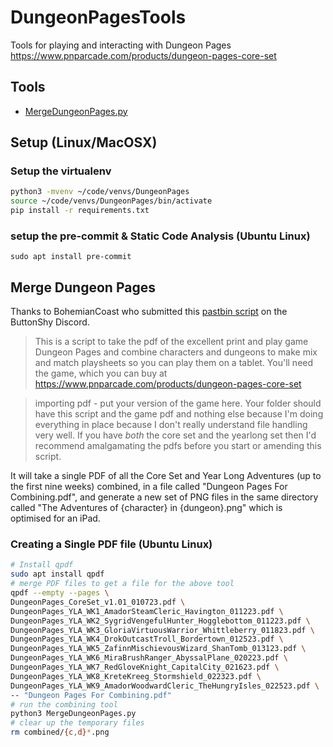 # DungeonPagesTools
Tools for playing and interacting with Dungeon Pages https://www.pnparcade.com/products/dungeon-pages-core-set

## Tools

 * [MergeDungeonPages.py](MergeDungeonPages.py)

## Setup (Linux/MacOSX)

### Setup the virtualenv

```bash
python3 -mvenv ~/code/venvs/DungeonPages
source ~/code/venvs/DungeonPages/bin/activate
pip install -r requirements.txt
```

### setup the pre-commit & Static Code Analysis (Ubuntu Linux)

`sudo apt install pre-commit`

## Merge Dungeon Pages

Thanks to BohemianCoast who submitted this [pastbin script](https://pastebin.com/QnMJVXqu) on the ButtonShy Discord.

> This is a script to take the pdf of the excellent print and play game Dungeon Pages and combine characters and dungeons to make mix and match playsheets so you can play them on a tablet. You'll need the game, which you can buy at https://www.pnparcade.com/products/dungeon-pages-core-set

> importing pdf - put your version of the game here. Your folder should have this script and the game pdf and nothing else because I'm doing everything in place because I don't really understand file handling very well. If you have *both* the core set and the yearlong set then I'd recommend amalgamating the pdfs before you start or amending this script.

It will take a single PDF of all the Core Set and  Year Long Adventures (up to the first nine weeks)  combined, in a file called  "Dungeon Pages For Combining.pdf", and generate a new set of PNG files in the same directory called "The Adventures of {character} in {dungeon}.png"  which is optimised for an iPad.

### Creating a Single PDF file (Ubuntu Linux)

```bash
# Install qpdf
sudo apt install qpdf
# merge PDF files to get a file for the above tool
qpdf --empty --pages \
DungeonPages_CoreSet_v1.01_010723.pdf \
DungeonPages_YLA_WK1_AmadorSteamCleric_Havington_011223.pdf \
DungeonPages_YLA_WK2_SygridVengefulHunter_Hogglebottom_011223.pdf \
DungeonPages_YLA_WK3_GloriaVirtuousWarrior_Whittleberry_011823.pdf \
DungeonPages_YLA_WK4_DrokOutcastTroll_Bordertown_012523.pdf \
DungeonPages_YLA_WK5_ZafinnMischievousWizard_ShanTomb_013123.pdf \
DungeonPages_YLA_WK6_MiraBrushRanger_AbyssalPlane_020223.pdf \
DungeonPages_YLA_WK7_RedGloveKnight_CapitalCity_021623.pdf \
DungeonPages_YLA_WK8_KreteKreeg_Stormshield_022323.pdf \
DungeonPages_YLA_WK9_AmadorWoodwardCleric_TheHungryIsles_022523.pdf \
-- "Dungeon Pages For Combining.pdf"
# run the combining tool
python3 MergeDungeonPages.py
# clear up the temporary files
rm combined/{c,d}*.png
```
